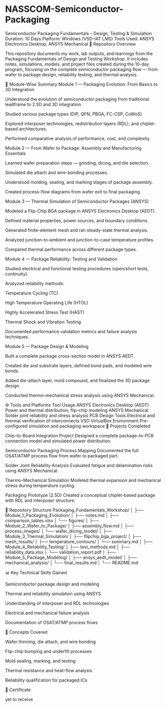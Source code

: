# NASSCOM-Semiconductor-Packaging
Semiconductor Packaging Fundamentals – Design, Testing & Simulation
Duration: 10 Days
Platform: Windows (VSD-IAT LMS)
Tools Used: ANSYS Electronics Desktop, ANSYS Mechanical
📘 Repository Overview

This repository documents my work, lab outputs, and learnings from the Packaging Fundamentals of Design and Testing Workshop.
It includes notes, simulations, models, and project files created during the 10-day program, focusing on the complete semiconductor packaging flow — from wafer to package design, reliability testing, and thermal analysis.

🧱 Module-Wise Summary
Module 1 — Packaging Evolution: From Basics to 3D Integration

Understood the evolution of semiconductor packaging from traditional leadframe to 2.5D and 3D integration.

Studied various package types (DIP, QFN, PBGA, FC-CSP, CoWoS).

Explored interposer technologies, redistribution layers (RDL), and chiplet-based architectures.

Performed comparative analysis of performance, cost, and complexity.

Module 2 — From Wafer to Package: Assembly and Manufacturing Essentials

Learned wafer preparation steps — grinding, dicing, and die selection.

Simulated die attach and wire-bonding processes.

Understood molding, sealing, and marking stages of package assembly.

Created process-flow diagrams from wafer exit to final packaging.

Module 3 — Thermal Simulation of Semiconductor Packages (ANSYS)

Modeled a Flip-Chip BGA package in ANSYS Electronics Desktop (AEDT).

Defined material properties, power sources, and boundary conditions.

Generated finite-element mesh and ran steady-state thermal analysis.

Analyzed junction-to-ambient and junction-to-case temperature profiles.

Compared thermal performance across different package types.

Module 4 — Package Reliability: Testing and Validation

Studied electrical and functional testing procedures (open/short tests, continuity).

Analyzed reliability methods:

Temperature Cycling (TC)

High Temperature Operating Life (HTOL)

Highly Accelerated Stress Test (HAST)

Thermal Shock and Vibration Testing

Documented performance validation metrics and failure analysis techniques.

Module 5 — Package Design & Modeling

Built a complete package cross-section model in ANSYS AEDT.

Created die and substrate layers, defined bond pads, and modeled wire bonds.

Added die-attach layer, mold compound, and finalized the 3D package design.

Conducted thermo-mechanical stress analysis using ANSYS Mechanical.

⚙️ Tools and Platforms
Tool	Usage
ANSYS Electronics Desktop (AEDT)	Power and thermal distribution, flip-chip modeling
ANSYS Mechanical	Solder joint reliability and stress analysis
PCB Design Tools	Electrical and thermal verification of interconnects
VSD VirtualBox Environment	Pre-configured simulation and packaging workspace
🧪 Projects Completed

Chip-to-Board Integration Project
Designed a complete package-to-PCB connection model and simulated power distribution.

Semiconductor Packaging Process Mapping
Documented the full OSAT/ATMP process flow from wafer to packaged part.

Solder Joint Reliability Analysis
Evaluated fatigue and delamination risks using ANSYS Mechanical.

Thermo-Mechanical Simulation
Modeled thermal expansion and mechanical stress during temperature cycling.

Packaging Prototype (2.5D)
Created a conceptual chiplet-based package with RDL and interposer structure.

📂 Repository Structure
Packaging_Fundamentals_Workshop/
│
├── Module_1_Packaging_Evolution/
│   ├── notes.md
│   ├── comparison_tables.xlsx
│   └── figures/
│
├── Module_2_Wafer_to_Package/
│   ├── assembly_flow.md
│   ├── process_images/
│   └── wafer_dicing_model/
│
├── Module_3_Thermal_Simulation/
│   ├── flipchip_bga_project/
│   ├── mesh_results/
│   ├── temperature_contours/
│   └── summary.md
│
├── Module_4_Reliability_Testing/
│   ├── test_methods.md
│   ├── reliability_data.xlsx
│   └── validation_report.pdf
│
├── Module_5_Package_Modeling/
│   ├── ansys_aedt_model/
│   ├── mechanical_analysis/
│   └── final_results.md
│
└── README.md

📊 Key Technical Skills Gained

Semiconductor package design and modeling

Thermal and reliability simulation using ANSYS

Understanding of interposer and RDL technologies

Electrical and mechanical failure analysis

Documentation of OSAT/ATMP process flows

🧠 Concepts Covered

Wafer thinning, die attach, and wire bonding

Flip-chip bumping and underfill processes

Mold sealing, marking, and testing

Thermal resistance and heat-flow analysis

Reliability qualification for packaged ICs

🧾 Certificate

yet to receive
